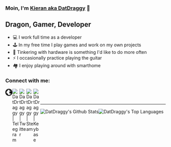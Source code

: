 ### Moin, I'm [Kieran aka DatDraggy][website] 👋

## Dragon, Gamer, Developer
- 💻 I work full time as a developer
- 🕹️ In my free time I play games and work on my own projects
- 🧰 Tinkering with hardware is something I'd like to do more often
- ⚡ I occasionally practice playing the guitar
- 🏘 I enjoy playing around with smarthome

### Connect with me:

[<img align="left" alt="kieran.de" width="22px" src="https://raw.githubusercontent.com/iconic/open-iconic/master/svg/globe.svg" />][website]
[<img align="left" alt="DatDraggy | Telegram" width="22px" src="https://cdn.jsdelivr.net/npm/simple-icons@v3/icons/telegram.svg" />][telegram]
[<img align="left" alt="DatDraggy | Twitter" width="22px" src="https://cdn.jsdelivr.net/npm/simple-icons@v3/icons/twitter.svg" />][twitter]
[<img align="left" alt="DatDraggy | Steam" width="22px" src="https://cdn.jsdelivr.net/npm/simple-icons@v3/icons/steam.svg" />][steam]
[<img align="left" alt="DatDraggy | Keybase" width="22px" src="https://cdn.jsdelivr.net/npm/simple-icons@v3/icons/keybase.svg" />][keybase]

<br />
<br />

---

<img align="left" alt="DatDraggy's Github Stats" src="https://github-readme-stats.vercel.app/api?username=DatDraggy&show_icons=true&hide_border=true&theme=onedark&count_private=true" />
<img align="left" alt="DatDraggy's Top Languages" src="https://github-readme-stats.vercel.app/api/top-langs/?username=datdraggy&theme=onedark&show_icons=true&hide_border=false&layout=compact" />

[website]: https://kieran.de
[twitter]: https://twitter.com/DatDraggy
[telegram]: https://t.me/DatDraggy
[steam]: https://steamcommunity.com/id/YiffInHell
[keybase]: https://keybase.io/DatDraggy
